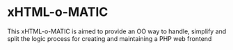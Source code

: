 xHTML-o-MATIC
=============

This xHTML-o-MATIC is aimed to provide an OO way to handle, simplify and split the logic process for creating and maintaining a PHP web frontend

